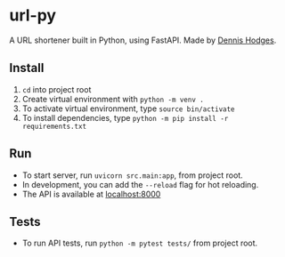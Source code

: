 # url-py
A URL shortener built in Python, using FastAPI. Made by [Dennis Hodges](https://dennis-hodges.com).

## Install
1. `cd` into project root
2. Create virtual environment with `python -m venv .`
3. To activate virtual environment, type `source bin/activate`
4. To install dependencies, type `python -m pip install -r requirements.txt`

## Run
* To start server, run `uvicorn src.main:app`, from project root. 
* In development, you can add the `--reload` flag for hot reloading. 
* The API is available at [localhost:8000](http://localhost:8000)

## Tests
* To run API tests, run `python -m pytest tests/` from project root.